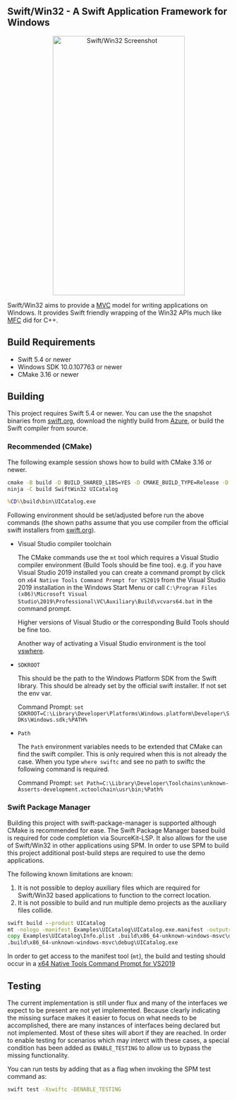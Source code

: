 Swift/Win32 - A Swift Application Framework for Windows
-------------------------------------------------------

<p align="center">
  <img alt="Swift/Win32 Screenshot" src="Documentation/Images/screenshot.png" width="299" height="588"/>
</p>

Swift/Win32 aims to provide a [MVC](https://en.wikipedia.org/wiki/Model%E2%80%93view%E2%80%93controller) model for writing applications on Windows.  It provides Swift friendly wrapping of the Win32 APIs much like [MFC](https://en.wikipedia.org/wiki/Microsoft_Foundation_Class_Library) did for C++.

## Build Requirements

- Swift 5.4 or newer
- Windows SDK 10.0.107763 or newer
- CMake 3.16 or newer

## Building

This project requires Swift 5.4 or newer. You can use the the snapshot binaries from [swift.org](https://swift.org/download/), download the nightly build from [Azure](https://dev.azure.com/compnerd/swift-build), or build the Swift compiler from source.

### Recommended (CMake)

The following example session shows how to build with CMake 3.16 or newer.

```cmd
cmake -B build -D BUILD_SHARED_LIBS=YES -D CMAKE_BUILD_TYPE=Release -D CMAKE_Swift_FLAGS="-sdk %SDKROOT%" -G Ninja -S .
ninja -C build SwiftWin32 UICatalog

%CD%\build\bin\UICatalog.exe
```

Following environment should be set/adjusted before run the above commands (the shown paths assume that you use compiler from the official swift installers from [swift.org](https://www.swift.org/download/)).

- Visual Studio compiler toolchain

  The CMake commands use the `mt` tool which requires a Visual Studio compiler environment (Build Tools should be fine too).
  e.g. if you have Visual Studio 2019 installed you can create a command prompt by click on `x64 Native Tools Command Prompt for VS2019` from the Visual Studio 2019 installation in the Windows Start Menu or call `C:\Program Files (x86)\Microsoft Visual Studio\2019\Professional\VC\Auxiliary\Build\vcvars64.bat` in the command prompt.
  
  Higher versions of Visual Studio or the corresponding Build Tools should be fine too.

  Another way of activating a Visual Studio environment is the tool [vswhere](https://github.com/microsoft/vswhere).

- `SDKROOT`

  This should be the path to the Windows Platform SDK from the Swift library. This should be already set by the official swift installer. If not set the env var.

  Command Prompt: `set SDKROOT=C:\Library\Developer\Platforms\Windows.platform\Developer\SDKs\Windows.sdk;%PATH%`

- `Path`

  The `Path` environment variables needs to be extended that CMake can find the swift compiler. This is only required when this is not already the case. When you type `where swiftc` and see no path to swiftc the following command is required.

  Command Prompt: `set Path=C:\Library\Developer\Toolchains\unknown-Asserts-development.xctoolchain\usr\bin;%Path%`



### Swift Package Manager

Building this project with swift-package-manager is supported although CMake is recommended for ease.  The Swift Package Manager based build is required for code completion via SourceKit-LSP.  It also allows for the use of Swift/Win32 in other applications using SPM.  In order to use SPM to build this project additional post-build steps are required to use the demo applications.

The following known limitations are known:

1. It is not possible to deploy auxiliary files which are required for Swift/Win32 based applications to function to the correct location.
2. It is not possible to build and run multiple demo projects as the auxiliary files collide.

```cmd
swift build --product UICatalog
mt -nologo -manifest Examples\UICatalog\UICatalog.exe.manifest -outputresource:.build\x86_64-unknown-windows-msvc\debug\UICatalog.exe
copy Examples\UICatalog\Info.plist .build\x86_64-unknown-windows-msvc\debug\
.build\x86_64-unknown-windows-msvc\debug\UICatalog.exe
```

In order to get access to the manifest tool (`mt`), the build and testing should occur in a [x64 Native Tools Command Prompt for VS2019](https://docs.microsoft.com/en-us/cpp/build/how-to-enable-a-64-bit-visual-cpp-toolset-on-the-command-line?view=msvc-160)

## Testing

The current implementation is still under flux and many of the interfaces we expect to be present are not yet implemented.  Because clearly indicating the missing surface makes it easier to focus on what needs to be accomplished, there are many instances of interfaces being declared but not implemented.  Most of these sites will abort if they are reached.  In order to enable testing for scenarios which may interct with these cases, a special condition has been added as `ENABLE_TESTING` to allow us to bypass the missing functionality.

You can run tests by adding that as a flag when invoking the SPM test command as:

```cmd
swift test -Xswiftc -DENABLE_TESTING
```
